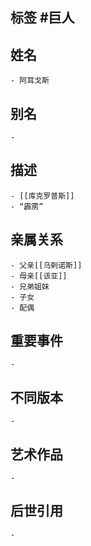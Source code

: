 ## 标签  #巨人
## 姓名
	- 阿耳戈斯
## 别名
	-
## 描述
	- [[库克罗普斯]]
	- “霹雳”
## 亲属关系
	- 父亲[[乌剌诺斯]]
	- 母亲[[该亚]]
	- 兄弟姐妹
	- 子女
	- 配偶
## 重要事件
	-
## 不同版本
	-
## 艺术作品
	-
## 后世引用
	-
